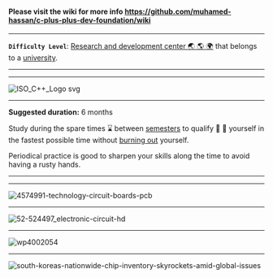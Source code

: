 #### Please visit the wiki for more info https://github.com/muhamed-hassan/c-plus-plus-dev-foundation/wiki

***

**`Difficulty Level`**: [Research and development center 🌏 🌎 🌍](https://en.wikipedia.org/wiki/Research_and_development) that belongs to a [university](https://en.wikipedia.org/wiki/University).

***
***

![ISO_C++_Logo svg](https://user-images.githubusercontent.com/17825804/219590596-bddb59ef-e719-4402-ba23-d6aa0a62837b.png)

***

**Suggested duration:** 6 months

Study during the spare times ⌛ between [semesters](https://en.wikipedia.org/wiki/Academic_term) to qualify 🧠 💪 yourself in the fastest possible time without [burning out](https://en.wikipedia.org/wiki/Occupational_burnout) yourself.

Periodical practice is good to sharpen your skills along the time to avoid having a rusty hands.

***
***

![4574991-technology-circuit-boards-pcb](https://user-images.githubusercontent.com/17825804/219572365-a04f6574-3f51-4522-9008-3f338977f05b.jpg)

***

![52-524497_electronic-circuit-hd](https://user-images.githubusercontent.com/17825804/219572431-94115b47-5685-4a66-854f-c03c1807e44f.jpg)

***

![wp4002054](https://user-images.githubusercontent.com/17825804/219572459-e7db6c45-431c-4948-909f-77b94c3a65e6.jpg)

***

![south-koreas-nationwide-chip-inventory-skyrockets-amid-global-issues](https://user-images.githubusercontent.com/17825804/219572484-f453f2e6-eb37-4678-bd71-1010a89d2cee.jpg)
